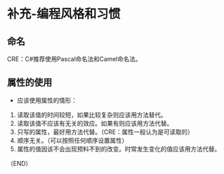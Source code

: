 # 补充-编程风格和习惯    


## 命名    

CRE：C#推荐使用Pascal命名法和Camel命名法。    

## 属性的使用    

- 应该使用属性的情形：  

1. 读取该值的时间较短，如果比较复杂则应该用方法替代。  
2. 读取该值不应该有无关的效应。如果有则应该用方法代替。  
3. 只写的属性，最好用方法代替。（CRE：属性一般认为是可读取的）    
4. 顺序无关。（可以按照任何顺序设置属性）    
5. 属性的值因该不会出现预料不到的改变。时常发生变化的值应该用方法代替。    


（END）  